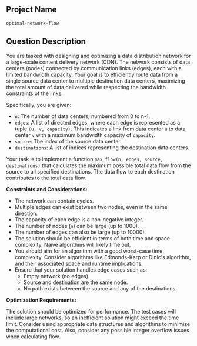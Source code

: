 ## Project Name

```
optimal-network-flow
```

## Question Description

You are tasked with designing and optimizing a data distribution network for a large-scale content delivery network (CDN). The network consists of data centers (nodes) connected by communication links (edges), each with a limited bandwidth capacity. Your goal is to efficiently route data from a single source data center to multiple destination data centers, maximizing the total amount of data delivered while respecting the bandwidth constraints of the links.

Specifically, you are given:

*   `n`: The number of data centers, numbered from 0 to n-1.
*   `edges`: A list of directed edges, where each edge is represented as a tuple `(u, v, capacity)`. This indicates a link from data center `u` to data center `v` with a maximum bandwidth capacity of `capacity`.
*   `source`: The index of the source data center.
*   `destinations`: A list of indices representing the destination data centers.

Your task is to implement a function `max_flow(n, edges, source, destinations)` that calculates the maximum possible total data flow from the source to all specified destinations. The data flow to each destination contributes to the total data flow.

**Constraints and Considerations:**

*   The network can contain cycles.
*   Multiple edges can exist between two nodes, even in the same direction.
*   The capacity of each edge is a non-negative integer.
*   The number of nodes (`n`) can be large (up to 1000).
*   The number of edges can also be large (up to 10000).
*   The solution should be efficient in terms of both time and space complexity. Naive algorithms will likely time out.
*   You should aim for an algorithm with a good worst-case time complexity. Consider algorithms like Edmonds-Karp or Dinic's algorithm, and their associated space and runtime implications.
*   Ensure that your solution handles edge cases such as:
    *   Empty network (no edges).
    *   Source and destination are the same node.
    *   No path exists between the source and any of the destinations.

**Optimization Requirements:**

The solution should be optimized for performance. The test cases will include large networks, so an inefficient solution might exceed the time limit. Consider using appropriate data structures and algorithms to minimize the computational cost. Also, consider any possible integer overflow issues when calculating flow.
